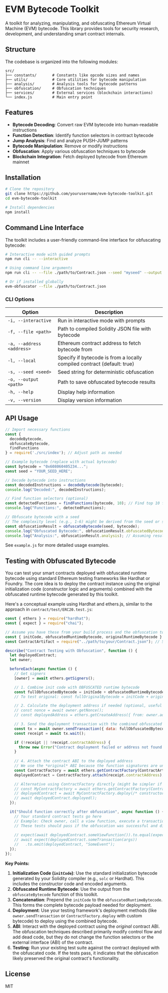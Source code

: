 # EVM Bytecode Toolkit

A toolkit for analyzing, manipulating, and obfuscating Ethereum Virtual Machine (EVM) bytecode. This library provides tools for security research, development, and understanding smart contract internals.

## Structure

The codebase is organized into the following modules:

```
src/
├── constants/       # Constants like opcode sizes and names
├── utils/           # Core utilities for bytecode manipulation
├── analysis/        # Analysis tools for bytecode patterns
├── obfuscation/     # Obfuscation techniques
├── services/        # External services (blockchain interactions)
└── index.js         # Main entry point
```

## Features

- **Bytecode Decoding**: Convert raw EVM bytecode into human-readable instructions
- **Function Detection**: Identify function selectors in contract bytecode
- **Jump Analysis**: Find and analyze PUSH-JUMP patterns
- **Bytecode Manipulation**: Remove or modify instructions
- **Obfuscation**: Apply various obfuscation techniques to bytecode
- **Blockchain Integration**: Fetch deployed bytecode from Ethereum mainnet

## Installation

```bash
# Clone the repository
git clone https://github.com/yourusername/evm-bytecode-toolkit.git
cd evm-bytecode-toolkit

# Install dependencies
npm install

```

## Command Line Interface

The toolkit includes a user-friendly command-line interface for obfuscating bytecode:

```bash
# Interactive mode with guided prompts
npm run cli -- --interactive

# Using command line arguments
npm run cli -- --file ./path/to/Contract.json --seed "myseed" --output ./results.json

# Or if installed globally
evm-obfuscator --file ./path/to/Contract.json
```

### CLI Options

| Option | Description |
|--------|-------------|
| `-i, --interactive` | Run in interactive mode with prompts |
| `-f, --file <path>` | Path to compiled Solidity JSON file with bytecode |
| `-a, --address <address>` | Ethereum contract address to fetch bytecode from |
| `-l, --local` | Specify if bytecode is from a locally compiled contract (default: true) |
| `-s, --seed <seed>` | Seed string for deterministic obfuscation |
| `-o, --output <path>` | Path to save obfuscated bytecode results |
| `-h, --help` | Display help information |
| `-v, --version` | Display version information |

## API Usage

```javascript
// Import necessary functions
const { 
  decodeBytecode,
  obfuscateBytecode,
  findFunctions
} = require('./src/index'); // Adjust path as needed

// Example bytecode (replace with actual bytecode)
const bytecode = "0x608060405234..."; 
const seed = "YOUR_SEED_HERE";

// Decode bytecode into instructions
const decodedInstructions = decodeBytecode(bytecode);
console.log("Decoded:", decodedInstructions);

// Find function selectors (optional)
const detectedFunctions = findFunctions(bytecode, 10); // Find top 10 functions
console.log("Functions:", detectedFunctions);

// Obfuscate bytecode with a seed
// The complexity level (e.g., 1-6) might be derived from the seed or set explicitly
const obfuscationResult = obfuscateBytecode(seed, bytecode);
console.log("Obfuscated Bytecode:", obfuscationResult.obfuscatedBytecode);
console.log("Analysis:", obfuscationResult.analysis); // Assuming result object structure

```

See `example.js` for more detailed usage examples.

## Testing with Obfuscated Bytecode

You can test your smart contracts deployed with obfuscated runtime bytecode using standard Ethereum testing frameworks like Hardhat or Foundry. The core idea is to deploy the contract instance using the original initialization code (constructor logic and arguments) combined with the obfuscated runtime bytecode generated by this toolkit.

Here's a conceptual example using Hardhat and ethers.js, similar to the approach in `contract/test/ERC20.test.js`:

```javascript
const { ethers } = require("hardhat");
const { expect } = require("chai");

// Assume you have these from your build process and the obfuscation tool
const { initCode, obfuscatedRuntimeBytecode, originalRuntimeBytecode } = require('../path/to/your/Bytecodes'); 
const ContractArtifact = require("../path/to/your/Contract.json"); // Standard Hardhat artifact

describe("Contract Testing with Obfuscation", function () {
  let deployedContract;
  let owner;

  beforeEach(async function () {
    // Get signers
    [owner] = await ethers.getSigners();

    // 1. Combine init code with OBFUSCATED runtime bytecode
    const fullObfuscatedBytecode = initCode + obfuscatedRuntimeBytecode; 
    // To test original: const fullOriginalBytecode = initCode + originalRuntimeBytecode;

    // 2. Calculate the deployment address if needed (optional, useful for predictability)
    // const nonce = await owner.getNonce();
    // const deployedAddress = ethers.getCreateAddress({ from: owner.address, nonce });

    // 3. Send the deployment transaction with the combined obfuscated bytecode
    const tx = await owner.sendTransaction({ data: fullObfuscatedBytecode });
    const receipt = await tx.wait();

    if (!receipt || !receipt.contractAddress) {
      throw new Error("Contract deployment failed or address not found in receipt.");
    }
    
    // 4. Attach the contract ABI to the deployed address
    // We use the *original* ABI because the function signatures are unchanged
    const ContractFactory = await ethers.getContractFactory(ContractArtifact.abi, owner); // Use ABI only
    deployedContract = ContractFactory.attach(receipt.contractAddress);

    // Alternative using ContractFactory directly (might be simpler if init args are complex)
    // const MyContractFactory = await ethers.getContractFactory(ContractArtifact.abi, fullObfuscatedBytecode, owner);
    // deployedContract = await MyContractFactory.deploy(/* constructor args if any */);
    // await deployedContract.deployed(); 
  });

  it("Should function correctly after obfuscation", async function () {
    // Your standard contract tests go here
    // Example: Check owner, call a view function, execute a transaction
    // These tests should pass if the obfuscation was successful and didn't break logic.
    
    // expect(await deployedContract.someViewFunction()).to.equal(expectedValue);
    // await expect(deployedContract.someTransaction(args))
    //   .to.emit(deployedContract, "SomeEvent"); 
  });
});
```

**Key Points:**

1.  **Initialization Code (`initCode`)**: Use the standard initialization bytecode generated by your Solidity compiler (e.g., `solc` or Hardhat). This includes the constructor code and encoded arguments.
2.  **Obfuscated Runtime Bytecode**: Use the output from the `obfuscateBytecode` function of this toolkit.
3.  **Concatenation**: Prepend the `initCode` to the `obfuscatedRuntimeBytecode`. This forms the complete bytecode payload needed for deployment.
4.  **Deployment**: Use your testing framework's deployment methods (like `owner.sendTransaction` or `ContractFactory.deploy` with custom bytecode) to deploy using the combined bytecode.
5.  **ABI**: Interact with the deployed contract using the *original* contract ABI. The obfuscation techniques described primarily modify control flow and add dead code, but they do not change the function selectors or the external interface (ABI) of the contract.
6.  **Testing**: Run your existing test suite against the contract deployed with the obfuscated code. If the tests pass, it indicates that the obfuscation likely preserved the original contract's functionality.

## License

MIT 